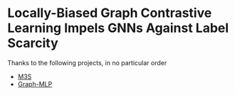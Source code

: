 # Locally-Biased Graph Contrastive Learning Impels GNNs Against Label Scarcity



Thanks to the following projects, in no particular order

* [M3S](https://github.com/Junseok0207/M3S_Pytorch)
* [Graph-MLP](https://github.com/yanghu819/Graph-MLP)
